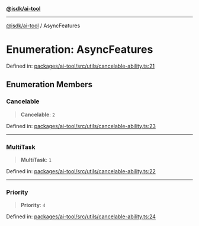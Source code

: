 [**@isdk/ai-tool**](../README.md)

***

[@isdk/ai-tool](../globals.md) / AsyncFeatures

# Enumeration: AsyncFeatures

Defined in: [packages/ai-tool/src/utils/cancelable-ability.ts:21](https://github.com/isdk/ai-tool.js/blob/b0ee9498dddfa5222989cf00502bb34c601df743/src/utils/cancelable-ability.ts#L21)

## Enumeration Members

### Cancelable

> **Cancelable**: `2`

Defined in: [packages/ai-tool/src/utils/cancelable-ability.ts:23](https://github.com/isdk/ai-tool.js/blob/b0ee9498dddfa5222989cf00502bb34c601df743/src/utils/cancelable-ability.ts#L23)

***

### MultiTask

> **MultiTask**: `1`

Defined in: [packages/ai-tool/src/utils/cancelable-ability.ts:22](https://github.com/isdk/ai-tool.js/blob/b0ee9498dddfa5222989cf00502bb34c601df743/src/utils/cancelable-ability.ts#L22)

***

### Priority

> **Priority**: `4`

Defined in: [packages/ai-tool/src/utils/cancelable-ability.ts:24](https://github.com/isdk/ai-tool.js/blob/b0ee9498dddfa5222989cf00502bb34c601df743/src/utils/cancelable-ability.ts#L24)
